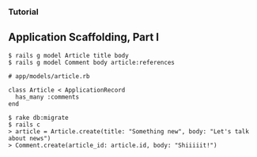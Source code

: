 ### Tutorial
## Application Scaffolding, Part I
```
$ rails g model Article title body
$ rails g model Comment body article:references
```
```
# app/models/article.rb

class Article < ApplicationRecord
  has_many :comments
end
```
```
$ rake db:migrate
$ rails c
> article = Article.create(title: "Something new", body: "Let's talk about news")
> Comment.create(article_id: article.id, body: "Shiiiiit!")
```
